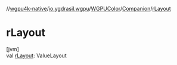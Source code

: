 //[wgpu4k-native](../../../../index.md)/[io.ygdrasil.wgpu](../../index.md)/[WGPUColor](../index.md)/[Companion](index.md)/[rLayout](r-layout.md)

# rLayout

[jvm]\
val [rLayout](r-layout.md): ValueLayout